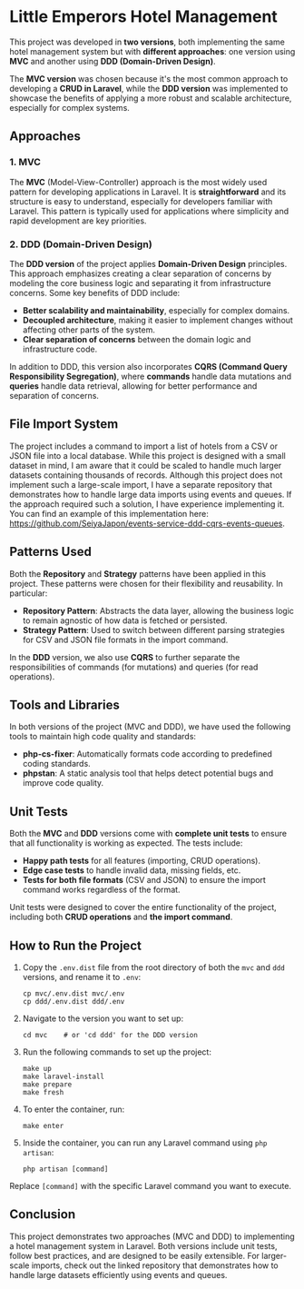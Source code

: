 # Little Emperors Hotel Management

This project was developed in **two versions**, both implementing the same hotel management system but with **different approaches**: one version using **MVC** and another using **DDD (Domain-Driven Design)**.

The **MVC version** was chosen because it's the most common approach to developing a **CRUD in Laravel**, while the **DDD version** was implemented to showcase the benefits of applying a more robust and scalable architecture, especially for complex systems.

## Approaches

### 1. MVC
The **MVC** (Model-View-Controller) approach is the most widely used pattern for developing applications in Laravel. It is **straightforward** and its structure is easy to understand, especially for developers familiar with Laravel. This pattern is typically used for applications where simplicity and rapid development are key priorities.

### 2. DDD (Domain-Driven Design)
The **DDD version** of the project applies **Domain-Driven Design** principles. This approach emphasizes creating a clear separation of concerns by modeling the core business logic and separating it from infrastructure concerns. Some key benefits of DDD include:

- **Better scalability and maintainability**, especially for complex domains.
- **Decoupled architecture**, making it easier to implement changes without affecting other parts of the system.
- **Clear separation of concerns** between the domain logic and infrastructure code.

In addition to DDD, this version also incorporates **CQRS (Command Query Responsibility Segregation)**, where **commands** handle data mutations and **queries** handle data retrieval, allowing for better performance and separation of concerns.

## File Import System

The project includes a command to import a list of hotels from a CSV or JSON file into a local database. While this project is designed with a small dataset in mind, I am aware that it could be scaled to handle much larger datasets containing thousands of records. Although this project does not implement such a large-scale import, I have a separate repository that demonstrates how to handle large data imports using events and queues. If the approach required such a solution, I have experience implementing it. You can find an example of this implementation here: https://github.com/SeiyaJapon/events-service-ddd-cqrs-events-queues.

## Patterns Used

Both the **Repository** and **Strategy** patterns have been applied in this project. These patterns were chosen for their flexibility and reusability. In particular:

- **Repository Pattern**: Abstracts the data layer, allowing the business logic to remain agnostic of how data is fetched or persisted.
- **Strategy Pattern**: Used to switch between different parsing strategies for CSV and JSON file formats in the import command.

In the **DDD** version, we also use **CQRS** to further separate the responsibilities of commands (for mutations) and queries (for read operations).

## Tools and Libraries

In both versions of the project (MVC and DDD), we have used the following tools to maintain high code quality and standards:

- **php-cs-fixer**: Automatically formats code according to predefined coding standards.
- **phpstan**: A static analysis tool that helps detect potential bugs and improve code quality.

## Unit Tests

Both the **MVC** and **DDD** versions come with **complete unit tests** to ensure that all functionality is working as expected. The tests include:

- **Happy path tests** for all features (importing, CRUD operations).
- **Edge case tests** to handle invalid data, missing fields, etc.
- **Tests for both file formats** (CSV and JSON) to ensure the import command works regardless of the format.
  
Unit tests were designed to cover the entire functionality of the project, including both **CRUD operations** and **the import command**.

## How to Run the Project

1. Copy the `.env.dist` file from the root directory of both the `mvc` and `ddd` versions, and rename it to `.env`:

   ```
   cp mvc/.env.dist mvc/.env
   cp ddd/.env.dist ddd/.env
   ```

2. Navigate to the version you want to set up:

   ```
   cd mvc    # or 'cd ddd' for the DDD version
   ```

3. Run the following commands to set up the project:

   ```
   make up
   make laravel-install
   make prepare
   make fresh
   ```

4. To enter the container, run:

   ```
   make enter
   ```

5. Inside the container, you can run any Laravel command using `php artisan`:

   ```
   php artisan [command]
   ```

Replace `[command]` with the specific Laravel command you want to execute.


## Conclusion
This project demonstrates two approaches (MVC and DDD) to implementing a hotel management system in Laravel. Both versions include unit tests, follow best practices, and are designed to be easily extensible. For larger-scale imports, check out the linked repository that demonstrates how to handle large datasets efficiently using events and queues.